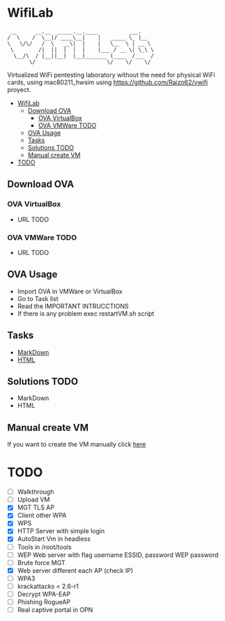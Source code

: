 # WifiLab
```
 __      __.__  _____.__.____          ___.    
/  \    /  \__|/ ____\__|    |   _____ \_ |__  
\   \/\/   /  \   __\|  |    |   \__  \ | __ \ 
 \        /|  ||  |  |  |    |___ / __ \| \_\ \
  \__/\  / |__||__|  |__|_______ (____  /___  /
       \/                       \/    \/    \/ 
```

Virtualized WiFi pentesting laboratory without the need for physical WiFi cards, using mac80211_hwsim using https://github.com/Raizo62/vwifi proyect. 

- [WifiLab](#wifilab)
    - [Download OVA](#download-ova)
        - [OVA VirtualBox](#ova-virtualbox)
        - [OVA VMWare TODO](#ova-vmware-todo)
    - [OVA Usage](#ova-usage)
    - [Tasks](#tasks)
    - [Solutions TODO](#solutions-todo)
    - [Manual create VM](#manual-create-vm)
- [TODO](#todo)

## Download OVA

### OVA VirtualBox

- URL TODO

### OVA VMWare TODO

- URL TODO

## OVA Usage

- Import OVA in VMWare or VirtualBox
- Go to Task list
- Read the IMPORTANT INTRUCCTIONS
- If there is any problem exec restartVM.sh script

## Tasks

- [MarkDown](WifiLab%20Tasks/WifiLab%20Tasks.md)
- [HTML](WifiLab%20Tasks/WifiLab%20Tasks.html)

## Solutions TODO

- MarkDown
- HTML

## Manual create VM

If you want to create the VM manually click [here](install/README.md)

# TODO

- [ ] Walkthrough
- [ ] Upload VM
- [x] MGT TLS AP
- [x] Client other WPA
- [x] WPS
- [x] HTTP Server with simple login
- [x] AutoStart Vm in headless
- [ ] Tools in /root/tools
- [ ] WEP Web server with flag username ESSID, password WEP password
- [ ] Brute force MGT
- [X] Web server different each AP (check IP)
- [ ] WPA3
- [ ] krackattacks < 2.6-r1
- [ ] Decrypt WPA-EAP
- [ ] Phishing RogueAP
- [ ] Real captive portal in OPN